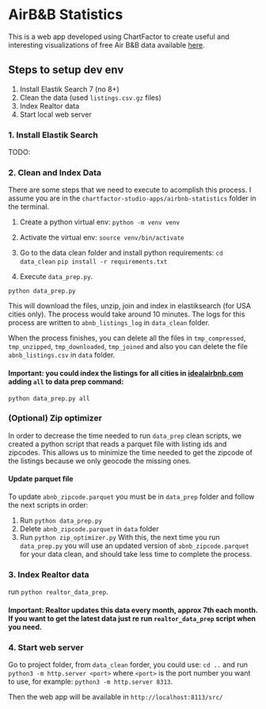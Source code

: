 # AirB&B Statistics

This is a web app developed using ChartFactor to create useful and interesting visualizations of free Air B&B data available [here](http://insideairbnb.com/get-the-data/).

## Steps to setup dev env
1. Install Elastik Search 7 (no 8+)
2. Clean the data (used `listings.csv.gz` files)
3. Index Realtor data
4. Start local web server

### 1. Install Elastik Search
TODO:

### 2. Clean and Index Data
There are some steps that we need to execute to acomplish this process. I assume you are in the `chartfactor-studio-apps/airbnb-statistics` folder in the terminal.

1. Create a python virtual env:
`python -m venv venv`

2. Activate the virtual env:
`source venv/bin/activate`

3. Go to the data clean folder and install python requirements:
`cd data_clean`
`pip install -r requirements.txt`

4. Execute `data_prep.py`.

`python data_prep.py`

This will download the files, unzip, join and index in elastiksearch (for USA cities only). The process would take around 10 minutes. The logs for this process are written to `abnb_listings_log` in `data_clean` folder.

When the process finishes, you can delete all the files in `tmp_compressed`, `tmp_unzipped`, `tmp_downloaded`, `tmp_joined` and also you can delete the file `abnb_listings.csv` in `data` folder.

#### Important: you could index the listings for all cities in [idealairbnb.com](http://insideairbnb.com/get-the-data/) adding `all` to data prep command:
`python data_prep.py all`

### (Optional) Zip optimizer
In order to decrease the time needed to run `data_prep` clean scripts, we created a python script that reads a parquet file with listing ids and zipcodes. This allows us to minimize the time needed to get the zipcode of the listings because we only geocode the missing ones.

#### Update parquet file
To update `abnb_zipcode.parquet` you must be in `data_prep` folder and follow the next scripts in order:
1. Run `python data_prep.py`
2. Delete `abnb_zipcode.parquet` in `data` folder
2. Run `python zip_optimizer.py`
With this, the next time you run `data_prep.py` you will use an updated version of `abnb_zipcode.parquet` for your data clean, and should take less time to complete the process.

### 3. Index Realtor data

run `python realtor_data_prep`.

#### Important: Realtor updates this data every month, approx 7th each month. If you want to get the latest data just re run `realtor_data_prep` script when you need.


### 4. Start web server

Go to project folder, from `data_clean` forder, you could use:
`cd ..` and run `python3 -m http.server <port>` where `<port>` is the port number you want to use, for example:
`python3 -m http.server 8313`.

Then the web app will be available in `http://localhost:8113/src/`
